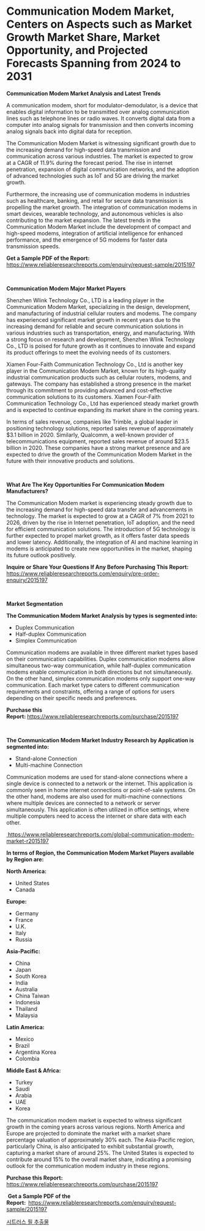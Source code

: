 <p><h1>Communication Modem Market, Centers on Aspects such as Market Growth Market Share, Market Opportunity, and Projected Forecasts Spanning from 2024 to 2031</h1></p><p><strong>Communication Modem Market Analysis and Latest Trends</strong></p>
<p><p>A communication modem, short for modulator-demodulator, is a device that enables digital information to be transmitted over analog communication lines such as telephone lines or radio waves. It converts digital data from a computer into analog signals for transmission and then converts incoming analog signals back into digital data for reception.</p><p>The Communication Modem Market is witnessing significant growth due to the increasing demand for high-speed data transmission and communication across various industries. The market is expected to grow at a CAGR of 11.9% during the forecast period. The rise in internet penetration, expansion of digital communication networks, and the adoption of advanced technologies such as IoT and 5G are driving the market growth.</p><p>Furthermore, the increasing use of communication modems in industries such as healthcare, banking, and retail for secure data transmission is propelling the market growth. The integration of communication modems in smart devices, wearable technology, and autonomous vehicles is also contributing to the market expansion. The latest trends in the Communication Modem Market include the development of compact and high-speed modems, integration of artificial intelligence for enhanced performance, and the emergence of 5G modems for faster data transmission speeds.</p></p>
<p><strong>Get a Sample PDF of the Report:&nbsp;</strong> <a href="https://www.reliableresearchreports.com/enquiry/request-sample/2015197">https://www.reliableresearchreports.com/enquiry/request-sample/2015197</a></p>
<p>&nbsp;</p>
<p><strong>Communication Modem Major Market Players</strong></p>
<p><p>Shenzhen Wlink Technology Co., LTD is a leading player in the Communication Modem Market, specializing in the design, development, and manufacturing of industrial cellular routers and modems. The company has experienced significant market growth in recent years due to the increasing demand for reliable and secure communication solutions in various industries such as transportation, energy, and manufacturing. With a strong focus on research and development, Shenzhen Wlink Technology Co., LTD is poised for future growth as it continues to innovate and expand its product offerings to meet the evolving needs of its customers.</p><p>Xiamen Four-Faith Communication Technology Co., Ltd is another key player in the Communication Modem Market, known for its high-quality industrial communication products such as cellular routers, modems, and gateways. The company has established a strong presence in the market through its commitment to providing advanced and cost-effective communication solutions to its customers. Xiamen Four-Faith Communication Technology Co., Ltd has experienced steady market growth and is expected to continue expanding its market share in the coming years.</p><p>In terms of sales revenue, companies like Trimble, a global leader in positioning technology solutions, reported sales revenue of approximately $3.1 billion in 2020. Similarly, Qualcomm, a well-known provider of telecommunications equipment, reported sales revenue of around $23.5 billion in 2020. These companies have a strong market presence and are expected to drive the growth of the Communication Modem Market in the future with their innovative products and solutions.</p></p>
<p>&nbsp;</p>
<p><strong>What Are The Key Opportunities For Communication Modem Manufacturers?</strong></p>
<p><p>The Communication Modem market is experiencing steady growth due to the increasing demand for high-speed data transfer and advancements in technology. The market is expected to grow at a CAGR of 7% from 2021 to 2026, driven by the rise in Internet penetration, IoT adoption, and the need for efficient communication solutions. The introduction of 5G technology is further expected to propel market growth, as it offers faster data speeds and lower latency. Additionally, the integration of AI and machine learning in modems is anticipated to create new opportunities in the market, shaping its future outlook positively.</p></p>
<p><strong>Inquire or Share Your Questions If Any Before Purchasing This Report:</strong> <a href="https://www.reliableresearchreports.com/enquiry/pre-order-enquiry/2015197">https://www.reliableresearchreports.com/enquiry/pre-order-enquiry/2015197</a></p>
<p>&nbsp;</p>
<p><strong>Market Segmentation</strong></p>
<p><strong>The Communication Modem Market Analysis by types is segmented into:</strong></p>
<p><ul><li>Duplex Communication</li><li>Half-duplex Communication</li><li>Simplex Communication</li></ul></p>
<p><p>Communication modems are available in three different market types based on their communication capabilities. Duplex communication modems allow simultaneous two-way communication, while half-duplex communication modems enable communication in both directions but not simultaneously. On the other hand, simplex communication modems only support one-way communication. Each market type caters to different communication requirements and constraints, offering a range of options for users depending on their specific needs and preferences.</p></p>
<p><strong>Purchase this Report:&nbsp;</strong><a href="https://www.reliableresearchreports.com/purchase/2015197">https://www.reliableresearchreports.com/purchase/2015197</a></p>
<p>&nbsp;</p>
<p><strong>The Communication Modem Market Industry Research by Application is segmented into:</strong></p>
<p><ul><li>Stand-alone Connection</li><li>Multi-machine Connection</li></ul></p>
<p><p>Communication modems are used for stand-alone connections where a single device is connected to a network or the internet. This application is commonly seen in home internet connections or point-of-sale systems. On the other hand, modems are also used for multi-machine connections where multiple devices are connected to a network or server simultaneously. This application is often utilized in office settings, where multiple computers need to access the internet or share data with each other.</p></p>
<p><a href="https://www.reliableresearchreports.com/global-communication-modem-market-r2015197">&nbsp;https://www.reliableresearchreports.com/global-communication-modem-market-r2015197</a></p>
<p><strong>In terms of Region, the Communication Modem Market Players available by Region are:</strong></p>
<p>
    <p> <strong> North America: </strong>
        <ul>
            <li>United States</li>
            <li>Canada</li>
        </ul>
        </p> 
    <p> <strong> Europe: </strong>
        <ul>
            <li>Germany</li>
            <li>France</li>
            <li>U.K.</li>
            <li>Italy</li>
            <li>Russia</li>
        </ul>
        </p> 
    <p> <strong> Asia-Pacific: </strong>
        <ul>
            <li>China</li>
            <li>Japan</li>
            <li>South Korea</li>
            <li>India</li>
            <li>Australia</li>
            <li>China Taiwan</li>
            <li>Indonesia</li>
            <li>Thailand</li>
            <li>Malaysia</li>
        </ul>
        </p> 
    <p> <strong> Latin America: </strong>
        <ul>
            <li>Mexico</li>
            <li>Brazil</li>
            <li>Argentina Korea</li>
            <li>Colombia</li>
        </ul>
        </p> 
    <p> <strong> Middle East & Africa: </strong>
        <ul>
            <li>Turkey</li>
            <li>Saudi</li>
            <li>Arabia</li>
            <li>UAE</li>
            <li>Korea</li>
        </ul>
    </p>
    </p>
<p><p>The communication modem market is expected to witness significant growth in the coming years across various regions. North America and Europe are projected to dominate the market with a market share percentage valuation of approximately 30% each. The Asia-Pacific region, particularly China, is also anticipated to exhibit substantial growth, capturing a market share of around 25%. The United States is expected to contribute around 15% to the overall market share, indicating a promising outlook for the communication modem industry in these regions.</p></p>
<p><strong>Purchase this Report: </strong><a href="https://www.reliableresearchreports.com/purchase/2015197">https://www.reliableresearchreports.com/purchase/2015197</a></p>
<p>&nbsp;<strong>Get a Sample PDF of the Report:&nbsp;&nbsp;</strong><a href="https://www.reliableresearchreports.com/enquiry/request-sample/2015197">https://www.reliableresearchreports.com/enquiry/request-sample/2015197</a></p>
<p><strong></strong></p>
<p><p><a href="https://github.com/jntpkh496620/Market-Research-Report-List-1/blob/main/498182318601.md">시트러스 필 추출물</a></p></p>